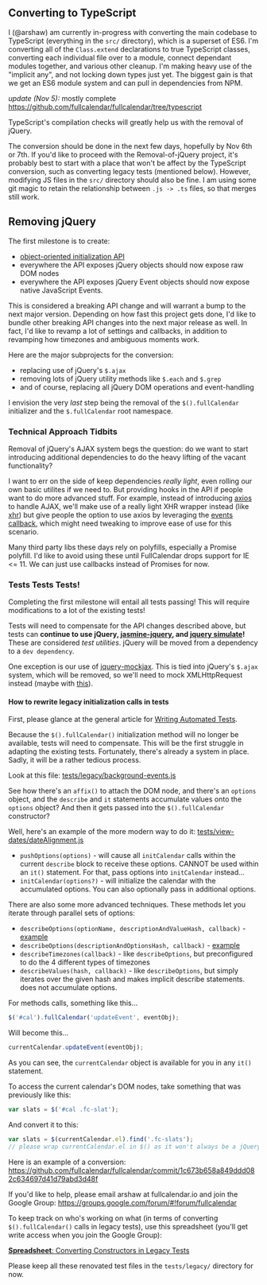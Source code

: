 
## Converting to TypeScript

I (@arshaw) am currently in-progress with converting the main codebase to TypeScript (everything in the `src/` directory), which is a superset of ES6. I'm converting all of the `Class.extend` declarations to true TypeScript classes, converting each individual file over to a module, connect dependant modules together, and various other cleanup. I'm making heavy use of the "implicit any", and not locking down types just yet. The biggest gain is that we get an ES6 module system and can pull in dependencies from NPM.

*update (Nov 5):* mostly complete
https://github.com/fullcalendar/fullcalendar/tree/typescript

TypeScript's compilation checks will greatly help us with the removal of jQuery.

The conversion should be done in the next few days, hopefully by Nov 6th or 7th. If you'd like to proceed with the Removal-of-jQuery project, it's probably best to start with a place that won't be affect by the TypeScript conversion, such as converting legacy tests (mentioned below). However, modifying JS files in the `src/` directory should also be fine. I am using some git magic to retain the relationship between `.js -> .ts` files, so that merges still work.


## Removing jQuery

The first milestone is to create:

- [object-oriented initialization API](https://github.com/fullcalendar/fullcalendar/issues/3703)
- everywhere the API exposes jQuery objects should now expose raw DOM nodes
- everywhere the API exposes jQuery Event objects should now expose native JavaScript Events.

This is considered a breaking API change and will warrant a bump to the next major version. Depending on how fast this project gets done, I'd like to bundle other breaking API changes into the next major release as well. In fact, I'd like to revamp a lot of settings and callbacks, in addition to revamping how timezones and ambiguous moments work.

Here are the major subprojects for the conversion:

- replacing use of jQuery's `$.ajax`
- removing lots of jQuery utility methods like `$.each` and `$.grep`
- and of course, replacing all jQuery DOM operations and event-handling

I envision the very *last* step being the removal of the `$().fullCalendar` initializer and the `$.fullCalendar` root namespace.


### Technical Approach Tidbits

Removal of jQuery's AJAX system begs the question: do we want to start introducing additional dependencies to do the heavy lifting of the vacant functionality?

I want to err on the side of keep dependencies *really light*, even rolling our own basic utilites if we need to. But providing hooks in the API if people want to do more advanced stuff. For example, instead of introducing [axios](https://github.com/axios/axios) to handle AJAX, we'll make use of a really light XHR wrapper instead (like [xhr](https://github.com/naugtur/xhr)) but give people the option to use axios by leveraging the [events callback](https://fullcalendar.io/docs/event_data/events_function/), which might need tweaking to improve ease of use for this scenario.

Many third party libs these days rely on polyfills, especially a Promise polyfill. I'd like to avoid using these until FullCalendar drops support for IE <= 11. We can just use callbacks instead of Promises for now.


### Tests Tests Tests!

Completing the first milestone will entail all tests passing! This will require modifications to a lot of the existing tests!

Tests will need to compensate for the API changes described above, but tests can **continue to use jQuery, [jasmine-jquery](https://github.com/velesin/jasmine-jquery), and [jquery simulate](https://github.com/jquery/jquery-simulate)!** These are considered *test utilities*. jQuery will be moved from a dependency to a `dev dependency`.

One exception is our use of [jquery-mockjax](https://github.com/jakerella/jquery-mockjax). This is tied into jQuery's `$.ajax` system, which will be removed, so we'll need to mock XMLHttpRequest instead (maybe with [this](https://github.com/jameslnewell/xhr-mock)).


#### How to rewrite legacy initialization calls in tests

First, please glance at the general article for [Writing Automated Tests](https://github.com/fullcalendar/fullcalendar/wiki/Automated-Tests).

Because the `$().fullCalendar()` initialization method will no longer be available, tests will need to compensate. This will be the first struggle in adapting the existing tests. Fortunately, there's already a system in place. Sadly, it will be a rather tedious process.

Look at this file:
[tests/legacy/background-events.js](https://github.com/fullcalendar/fullcalendar/blob/v3.6.2/tests/legacy/background-events.js)

See how there's an `affix()` to attach the DOM node, and there's an `options` object, and the `describe` and `it` statements accumulate values onto the `options` object? And then it gets passed into the `$().fullCalendar` constructor?

Well, here's an example of the more modern way to do it:
[tests/view-dates/dateAlignment.js](https://github.com/fullcalendar/fullcalendar/blob/v3.6.2/tests/view-dates/dateAlignment.js)

- `pushOptions(options)` - will cause all `initCalendar` calls within the current `describe` block to receive these options. CANNOT be used within an `it()` statement. For that, pass options into `initCalendar` instead...
- `initCalendar(options?)` - will initialize the calendar with the accumulated options. You can also optionally pass in additional options.

There are also some more advanced techniques. These methods let you iterate through parallel sets of options:

- `describeOptions(optionName, descriptionAndValueHash, callback)` - [example](https://github.com/fullcalendar/fullcalendar/blob/v3.6.2/tests/view-dates/visibleRange.js#L13)
- `describeOptions(descriptionAndOptionsHash, callback)` - [example](https://github.com/fullcalendar/fullcalendar/blob/v3.6.2/tests/view-dates/dayCount.js#L8)
- `describeTimezones(callback)` - like `describeOptions`, but preconfigured to do the 4 different types of timezones
- `describeValues(hash, callback)` - like `describeOptions`, but simply iterates over the given hash and makes implicit describe statements. does not accumulate options.

For methods calls, something like this...

```js
$('#cal').fullCalendar('updateEvent', eventObj);
```

Will become this...

```js
currentCalendar.updateEvent(eventObj);
```

As you can see, the `currentCalendar` object is available for you in any `it()` statement.

To access the current calendar's DOM nodes, take something that was previously like this:

```js
var slats = $('#cal .fc-slat');
```

And convert it to this:

```js
var slats = $(currentCalendar.el).find('.fc-slats');
// please wrap currentCalendar.el in $() as it won't always be a jQuery object
```

Here is an example of a conversion:
https://github.com/fullcalendar/fullcalendar/commit/1c673b658a849ddd082c634697d41d79abd3d48f

If you'd like to help, please email arshaw at fullcalendar.io and join the Google Group:
https://groups.google.com/forum/#!forum/fullcalendar

To keep track on who's working on what (in terms of converting `$().fullCalendar()` calls in legacy tests), use this spreadsheet (you'll get write access when you join the Google Group):

[**Spreadsheet**: Converting Constructors in Legacy Tests](https://docs.google.com/spreadsheets/d/1QEeFl2vdaNqBqjCzIdTENXe9lzRpbLujHHEWO9ZvxBs/edit#gid=0)

Please keep all these renovated test files in the `tests/legacy/` directory for now.
